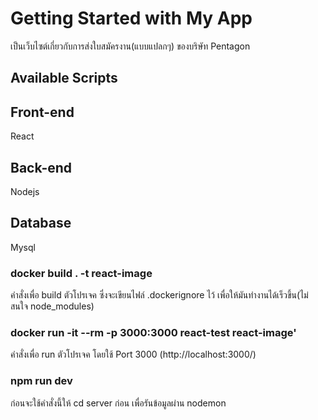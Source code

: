 # Getting Started with My App
เป็นเว็บไซต์เกี่ยวกับการส่งใบสมัครงาน(แบบแปลกๆ) ของบริษัท Pentagon

## Available Scripts

## Front-end
React

## Back-end
Nodejs

## Database
Mysql

### docker build . -t react-image
คำสั่งเพื่อ build ตัวโปรเจค ซึ่งจะเขียนไฟล์ .dockerignore ไว้ เพื่อให้มันทำงานได้เร็วขึ้น(ไม่สนใจ node_modules)


### docker run -it --rm -p 3000:3000 react-test react-image'
คำสั่งเพื่อ run ตัวโปรเจค โดยใช้ Port 3000 (http://localhost:3000/)


### npm run dev
ก่อนจะใช้คำสั่งนี้ให้ cd server ก่อน เพื่อรันข้อมูลผ่าน nodemon


